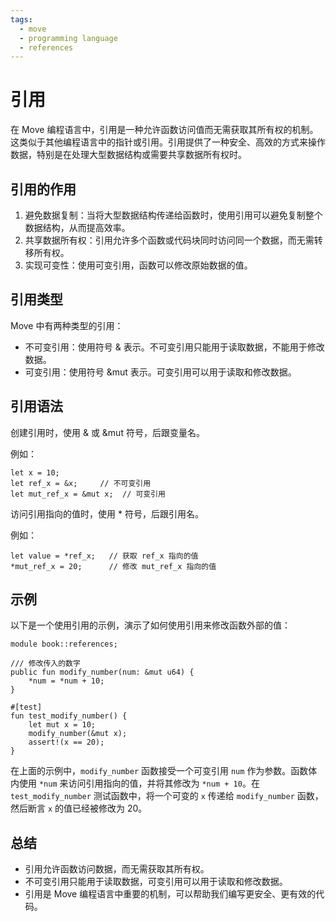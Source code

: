 ```yaml
---
tags:
  - move
  - programming language
  - references
---
```


**引用**
========

在 Move 编程语言中，引用是一种允许函数访问值而无需获取其所有权的机制。这类似于其他编程语言中的指针或引用。引用提供了一种安全、高效的方式来操作数据，特别是在处理大型数据结构或需要共享数据所有权时。

**引用的作用**
--------------

1. 避免数据复制：当将大型数据结构传递给函数时，使用引用可以避免复制整个数据结构，从而提高效率。
2. 共享数据所有权：引用允许多个函数或代码块同时访问同一个数据，而无需转移所有权。
3. 实现可变性：使用可变引用，函数可以修改原始数据的值。

**引用类型**
------------

Move 中有两种类型的引用：
- 不可变引用：使用符号 & 表示。不可变引用只能用于读取数据，不能用于修改数据。
- 可变引用：使用符号 &mut 表示。可变引用可以用于读取和修改数据。

**引用语法**
------------

创建引用时，使用 & 或 &mut 符号，后跟变量名。

例如：

```move
let x = 10;
let ref_x = &x;     // 不可变引用
let mut_ref_x = &mut x;  // 可变引用
```

访问引用指向的值时，使用 * 符号，后跟引用名。

例如：

```move
let value = *ref_x;   // 获取 ref_x 指向的值
*mut_ref_x = 20;      // 修改 mut_ref_x 指向的值
```

**示例**
--------

以下是一个使用引用的示例，演示了如何使用引用来修改函数外部的值：

```move
module book::references;

/// 修改传入的数字
public fun modify_number(num: &mut u64) {
    *num = *num + 10;
}

#[test]
fun test_modify_number() {
    let mut x = 10;
    modify_number(&mut x);
    assert!(x == 20);
}
```

在上面的示例中，`modify_number` 函数接受一个可变引用 `num` 作为参数。函数体内使用 `*num` 来访问引用指向的值，并将其修改为 `*num + 10`。在 `test_modify_number` 测试函数中，将一个可变的 `x` 传递给 `modify_number` 函数，然后断言 `x` 的值已经被修改为 20。

**总结**
--------

- 引用允许函数访问数据，而无需获取其所有权。
- 不可变引用只能用于读取数据，可变引用可以用于读取和修改数据。
- 引用是 Move 编程语言中重要的机制，可以帮助我们编写更安全、更有效的代码。

